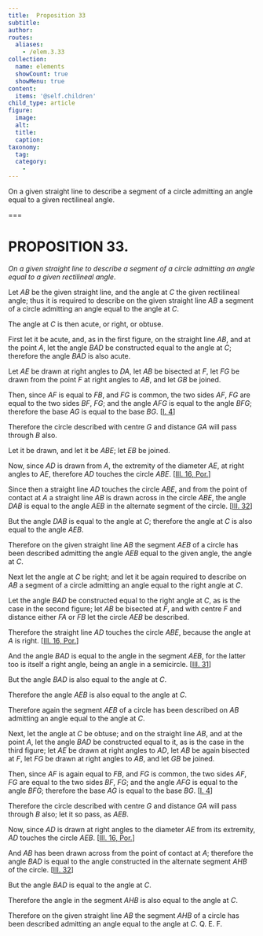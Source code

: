 ```yaml
---
title:  Proposition 33
subtitle: 
author:
routes:
  aliases:
    - /elem.3.33
collection:
  name: elements
  showCount: true
  showMenu: true
content:
  items: '@self.children'
child_type: article
figure:
  image:
  alt:
  title:
  caption:
taxonomy:
  tag:
  category:
    - 
---
```


<p><emph>On a given straight line to describe a segment of a circle admitting an angle equal to a given rectilineal angle</emph>. </p>

===

<h1>PROPOSITION 33.</h1>
<p><em>On a given straight line to describe a segment of a circle admitting an angle equal to a given rectilineal angle</em>. </p>

<p>Let <em>AB</em> be the given straight line, and the angle at <em>C</em> the given rectilineal angle; thus it is required to describe on the given straight line <em>AB</em> a segment of a circle admitting an angle equal to the angle at <em>C</em>. 
      </p>

<p>The angle at <em>C</em> is then acute, or right, or obtuse. </p>

<p>First let it be acute, and, as in the first figure, on the straight line <em>AB</em>, and at the point <em>A</em>, let the angle <em>BAD</em> be constructed equal to the angle at <em>C</em>; <span class="center">therefore the angle <em>BAD</em> is also acute.</span>
      </p>

<p>Let <em>AE</em> be drawn at right angles to <em>DA</em>, let <em>AB</em> be <pb n="68"/>bisected at <em>F</em>, let <em>FG</em> be drawn from the point <em>F</em> at right angles to <em>AB</em>, and let <em>GB</em> be joined. </p>

<p>Then, since <em>AF</em> is equal to <em>FB</em>, and <em>FG</em> is common, <span class="center">the two sides <em>AF</em>, <em>FG</em> are equal to the two sides <em>BF</em>, <em>FG</em>;</span> and the angle <em>AFG</em> is equal to the angle <em>BFG</em>; <span class="center">therefore the base <em>AG</em> is equal to the base <em>BG</em>. [<a href="/elem.1.4">I. 4</a>]</span>
      </p>

<p>Therefore the circle described with centre <em>G</em> and distance <em>GA</em> will pass through <em>B</em> also. </p>

<p>Let it be drawn, and let it be <em>ABE</em>; let <em>EB</em> be joined. </p>

<p>Now, since <em>AD</em> is drawn from <em>A</em>, the extremity of the diameter <em>AE</em>, at right angles to <em>AE</em>, <span class="center">therefore <em>AD</em> touches the circle <em>ABE</em>. [<a href="/elem.3.16.p.1">III. 16, Por.</a>]</span>
      </p>

<p>Since then a straight line <em>AD</em> touches the circle <em>ABE</em>, and from the point of contact at <em>A</em> a straight line <em>AB</em> is drawn across in the circle <em>ABE</em>, <span class="center">the angle <em>DAB</em> is equal to the angle <em>AEB</em> in the alternate segment of the circle. [<a href="/elem.3.32">III. 32</a>]</span>
      </p>

<p>But the angle <em>DAB</em> is equal to the angle at <em>C</em>; therefore the angle at <em>C</em> is also equal to the angle <em>AEB</em>. </p>

<p>Therefore on the given straight line <em>AB</em> the segment <em>AEB</em> of a circle has been described admitting the angle <em>AEB</em> equal to the given angle, the angle at <em>C</em>. </p>

<p>Next let the angle at <em>C</em> be right;  and let it be again required to describe on <em>AB</em> a segment of a circle admitting an angle equal to the right angle at <em>C</em>. </p>

<p>Let the angle <em>BAD</em> be constructed equal to the right angle at <em>C</em>, as is the case in the second figure; <pb n="69"/>let <em>AB</em> be bisected at <em>F</em>, and with centre <em>F</em> and distance either <em>FA</em> or <em>FB</em> let the circle <em>AEB</em> be described. </p>

<p>Therefore the straight line <em>AD</em> touches the circle <em>ABE</em>, because the angle at <em>A</em> is right. [<a href="/elem.3.16.p.1">III. 16, Por.</a>] </p>

<p>And the angle <em>BAD</em> is equal to the angle in the segment <em>AEB</em>, for the latter too is itself a right angle, being an angle in a semicircle. [<a href="/elem.3.31">III. 31</a>] </p>

<p>But the angle <em>BAD</em> is also equal to the angle at <em>C</em>. </p>

<p>Therefore the angle <em>AEB</em> is also equal to the angle at <em>C</em>. </p>

<p>Therefore again the segment <em>AEB</em> of a circle has been described on <em>AB</em> admitting an angle equal to the angle at <em>C</em>. </p>

<p>Next, let the angle at <em>C</em> be obtuse;  and on the straight line <em>AB</em>, and at the point <em>A</em>, let the angle <em>BAD</em> be constructed equal to it, as is the case in the third figure; let <em>AE</em> be drawn at right angles to <em>AD</em>, let <em>AB</em> be again bisected at <em>F</em>, let <em>FG</em> be drawn at right angles to <em>AB</em>, and let <em>GB</em> be joined. </p>

<p>Then, since <em>AF</em> is again equal to <em>FB</em>, and <em>FG</em> is common, <span class="center">the two sides <em>AF</em>, <em>FG</em> are equal to the two sides <em>BF</em>, <em>FG</em>;</span> and the angle <em>AFG</em> is equal to the angle <em>BFG</em>; <span class="center">therefore the base <em>AG</em> is equal to the base <em>BG</em>. [<a href="/elem.1.4">I. 4</a>]</span>
      </p>

<p>Therefore the circle described with centre <em>G</em> and distance <em>GA</em> will pass through <em>B</em> also; let it so pass, as <em>AEB</em>. </p>

<p>Now, since <em>AD</em> is drawn at right angles to the diameter <em>AE</em> from its extremity, <span class="center"><em>AD</em> touches the circle <em>AEB</em>. [<a href="/elem.3.16.p.1">III. 16, Por.</a>]</span>
      </p>

<p>And <em>AB</em> has been drawn across from the point of contact at <em>A</em>; <span class="center">therefore the angle <em>BAD</em> is equal to the angle constructed in the alternate segment <em>AHB</em> of the circle. [<a href="/elem.3.32">III. 32</a>]</span>
       <pb n="70"/></p>

<p>But the angle <em>BAD</em> is equal to the angle at <em>C</em>. </p>

<p>Therefore the angle in the segment <em>AHB</em> is also equal to the angle at <em>C</em>. </p>

<p>Therefore on the given straight line <em>AB</em> the segment <em>AHB</em> of a circle has been described admitting an angle equal to the angle at <em>C</em>. Q. E. F.</p>
